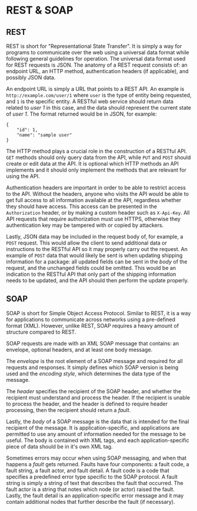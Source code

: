# REST & SOAP

## REST
REST is short for "Representational State Transfer".
It is simply a way for programs to communicate over the web using a universal data format while following general guidelines for operation.
The universal data format used for REST requests is JSON.
The anatomy of a REST request consists of: an endpoint URL, an HTTP method, authentication headers (if applicable), and possibly JSON data.

An endpoint URL is simply a URL that points to a REST API.
An example is `http://example.com/user/1` where `user` is the type of entity being requested, and `1` is the specific entity.
A RESTful web service should return data related to _user 1_ in this case, and the data should represent the current state of _user 1_.
The format returned would be in JSON, for example:
```
{
    "id": 1,
    "name": "sample user"
}
```

The HTTP method plays a crucial role in the construction of a RESTful API.
`GET` methods should only query data from the API, while `PUT` and `POST` should create or edit data at the API.
It is optional which HTTP methods an API implements and it should only implement the methods that are relevant for using the API.

Authentication headers are important in order to be able to restrict access to the API.
Without the headers, anyone who visits the API would be able to get full access to all information available at the API, regardless whether they should have access.
This access can be presented in the `Authorization` header, or by making a custom header such as `X-Api-Key`.
All API requests that require authorization must use HTTPS, otherwise they authentication key may be tampered with or copied by attackers.

Lastly, JSON data may be included in the request body of, for example, a `POST` request.
This would allow the client to send additional data or instructions to the RESTful API so it may properly carry out the request.
An example of `POST` data that would likely be sent is when updating shipping information for a package: all updated fields can be sent in the _body_ of the request, and the unchanged fields could be omitted.
This would be an indication to the RESTful API that only part of the shipping information needs to be updated, and the API should then perform the update properly.

## SOAP
SOAP is short for Simple Object Access Protocol.
Similar to REST, it is a way for applications to communicate across networks using a pre-defined format (XML).
However, unlike REST, SOAP requires a heavy amount of structure compared to REST.

SOAP requests are made with an XML SOAP message that contains: an envelope, optional headers, and at least one body message.

The _envelope_ is the root element of a SOAP message and required for all requests and responses.
It simply defines which SOAP version is being used and the _encoding style_, which determines the data type of the message.

The _header_ specifies the recipient of the SOAP header, and whether the recipient must understand and process the header.
If the recipient is unable to process the header, and the header is defined to require header processing, then the recipient should return a _fault_.

Lastly, the _body_ of a SOAP message is the data that is intended for the final recipient of the message.
It is application-specific, and applications are permitted to use any amount of information needed for the message to be useful.
The body is contained with XML tags, and each application-specific piece of data should be in it's own XML tag.

Sometimes errors may occur when using SOAP messaging, and when that happens a _fault_ gets returned.
Faults have four components: a fault code, a fault string, a fault actor, and fault detail.
A fault code is a code that specifies a predefined error type specific to the SOAP protocol.
A fault string is simply a string of text that describes the fault that occurred.
The fault actor is a string that notes which node (or actor) raised the fault.
Lastly, the fault detail is an application-specific error message and it may contain additional nodes that further describe the fault (if necessary).
